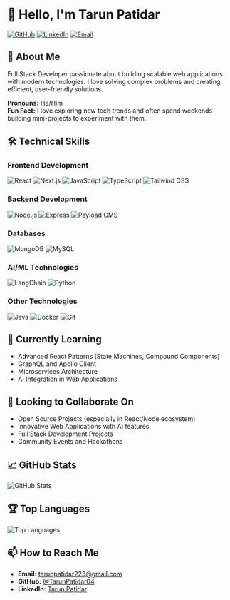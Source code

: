 # 👋 Hello, I'm Tarun Patidar

[![GitHub](https://img.shields.io/badge/GitHub-TarunPatidar04-blue?style=flat&logo=github)](https://github.com/TarunPatidar04)
[![LinkedIn](https://img.shields.io/badge/LinkedIn-Tarun_Patidar-blue?style=flat&logo=linkedin)](https://linkedin.com/in/tarun-patidar)
[![Email](https://img.shields.io/badge/Email-tarunpatidar223@gmail.com-red?style=flat&logo=gmail)](mailto:tarunpatidar223@gmail.com)

## 🚀 About Me

Full Stack Developer passionate about building scalable web applications with modern technologies. I love solving complex problems and creating efficient, user-friendly solutions.

**Pronouns:** He/Him  
**Fun Fact:** I love exploring new tech trends and often spend weekends building mini-projects to experiment with them.

## 🛠️ Technical Skills

### Frontend Development
![React](https://img.shields.io/badge/-React-61DAFB?style=flat-square&logo=react&logoColor=white)
![Next.js](https://img.shields.io/badge/-Next.js-000000?style=flat-square&logo=next.js&logoColor=white)
![JavaScript](https://img.shields.io/badge/-JavaScript-F7DF1E?style=flat-square&logo=javascript&logoColor=black)
![TypeScript](https://img.shields.io/badge/-TypeScript-3178C6?style=flat-square&logo=typescript&logoColor=white)
![Tailwind CSS](https://img.shields.io/badge/-Tailwind_CSS-38B2AC?style=flat-square&logo=tailwind-css&logoColor=white)

### Backend Development
![Node.js](https://img.shields.io/badge/-Node.js-339933?style=flat-square&logo=node.js&logoColor=white)
![Express](https://img.shields.io/badge/-Express-000000?style=flat-square&logo=express&logoColor=white)
![Payload CMS](https://img.shields.io/badge/-Payload_CMS-2A2A2A?style=flat-square)

### Databases
![MongoDB](https://img.shields.io/badge/-MongoDB-47A248?style=flat-square&logo=mongodb&logoColor=white)
![MySQL](https://img.shields.io/badge/-MySQL-4479A1?style=flat-square&logo=mysql&logoColor=white)

### AI/ML Technologies
![LangChain](https://img.shields.io/badge/-LangChain-FF6B00?style=flat-square)
![Python](https://img.shields.io/badge/-Python-3776AB?style=flat-square&logo=python&logoColor=white)

### Other Technologies
![Java](https://img.shields.io/badge/-Java-007396?style=flat-square&logo=java&logoColor=white)
![Docker](https://img.shields.io/badge/-Docker-2496ED?style=flat-square&logo=docker&logoColor=white)
![Git](https://img.shields.io/badge/-Git-F05032?style=flat-square&logo=git&logoColor=white)

## 🌱 Currently Learning
- Advanced React Patterns (State Machines, Compound Components)
- GraphQL and Apollo Client
- Microservices Architecture
- AI Integration in Web Applications

## 💞️ Looking to Collaborate On
- Open Source Projects (especially in React/Node ecosystem)
- Innovative Web Applications with AI features
- Full Stack Development Projects
- Community Events and Hackathons

## 📈 GitHub Stats
![GitHub Stats](https://github-readme-stats.vercel.app/api?username=TarunPatidar04&show_icons=true&theme=radical)

## 🏆 Top Languages
![Top Languages](https://github-readme-stats.vercel.app/api/top-langs/?username=TarunPatidar04&layout=compact&theme=radical)

## 📫 How to Reach Me
- **Email:** [tarunpatidar223@gmail.com](mailto:tarunpatidar223@gmail.com)
- **GitHub:** [@TarunPatidar04](https://github.com/TarunPatidar04)
- **LinkedIn:** [Tarun Patidar](https://linkedin.com/in/tarun-patidar)
